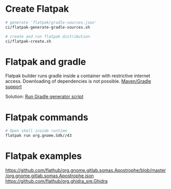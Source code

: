 
# Create Flatpak

```bash
# generate 'flatpak/gradle-sources.json'
ci/flatpak-generate-gradle-sources.sh

# create and run flatpak distribution
ci/flatpak-create.sh
```

# Flatpak and gradle

Flatpak builder runs gradle inside a container with restrictive internet access.
Downloading of dependencies is not possible.
[Maven/Gradle support](https://github.com/flatpak/flatpak-builder-tools/issues/37)

Solution:
[Run Gradle generator script](https://github.com/flatpak/flatpak-builder-tools/pull/276)

# Flatpak commands

```bash
# Open shell inside runtime
flatpak run org.gnome.Sdk//43

```

# Flatpak examples

https://github.com/flathub/org.gnome.gitlab.somas.Apostrophe/blob/master/org.gnome.gitlab.somas.Apostrophe.json
https://github.com/flathub/org.ghidra_sre.Ghidra

